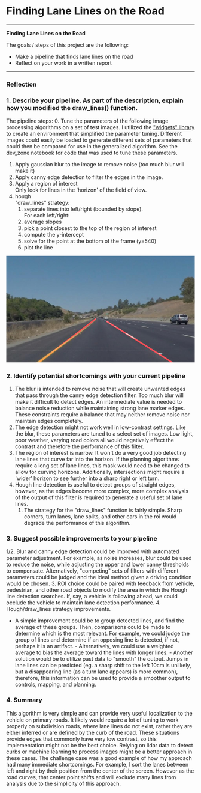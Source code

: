 # **Finding Lane Lines on the Road**

---

**Finding Lane Lines on the Road**

The goals / steps of this project are the following:
* Make a pipeline that finds lane lines on the road
* Reflect on your work in a written report


[//]: # (Image References)

[image1]: ./test_images_output/solidYellowCurve.jpg "solidYellowCurve.jpg"

---

### Reflection

### 1. Describe your pipeline. As part of the description, explain how you modified the draw_lines() function.

The pipeline steps:
0. Tune the parameters of the following image processing algorithms on a set of test images. I utilized the ["widgets" library](https://ipywidgets.readthedocs.io/en/latest/#) to create an environment that simplified the parameter tuning. Different images could easily be loaded to generate different sets of parameters that could then be compared for use in the generalized algorithm. See the dev_zone notebook for code that was used to tune these parameters.
1. Apply gaussian blur to the image to remove noise (too much blur will make it)
2. Apply canny edge detection to filter the edges in the image.
3. Apply a region of interest  
  Only look for lines in the 'horizon' of the field of view.
4. hough  
   "draw_lines" strategy:
    1. separate lines into left/right (bounded by slope).  
    For each left/right:
    1. average slopes
    2. pick a point closest to the top of the region of interest
    3. compute the y-intercept
    4. solve for the point at the bottom of the frame (y=540)
    5. plot the line

![alt text][image1]


### 2. Identify potential shortcomings with your current pipeline

1. The blur is intended to remove noise that will create unwanted edges that pass through the canny edge detection filter. Too much blur will make it difficult to detect edges. An intermediate value is needed to balance noise reduction while maintaining strong lane marker edges. These constraints require a balance that may neither remove noise nor maintain edges completely.
2. The edge detection might not work well in low-contrast settings. Like the blur, these parameters are tuned to a select set of images. Low light, poor weather, varying road colors all would negatively effect the contrast and therefore the performance of this filter.
3. The region of interest is narrow. It won't do a very good job detecting lane lines that curve far into the horizon. If the planning algorithms require a long set of lane lines, this mask would need to be changed to allow for curving horizons. Additionally, intersections might require a 'wider' horizon to see further into a sharp right or left turn.
4. Hough line detection is useful to detect groups of straight edges, however, as the edges become more complex, more complex analysis of the output of this filter is required to generate a useful set of lane lines.
   1. The strategy for the "draw_lines" function is fairly simple. Sharp corners, turn lanes, lane splits, and other cars in the roi would degrade the performance of this algorithm.



### 3. Suggest possible improvements to your pipeline

1/2. Blur and canny edge detection could be improved with automated parameter adjustment. For example, as noise increases, blur could be used to reduce the noise, while adjusting the upper and lower canny thresholds to compensate. Alternatively, "competing" sets of filters with different parameters could be judged and the ideal method given a driving condition would be chosen.
3. ROI choice could be paired with feedback from vehicle, pedestrian, and other road objects to modify the area in which the Hough line detection searches. If, say, a vehicle is following ahead, we could occlude the vehicle to maintain lane detection performance.
4. Hough/draw_lines strategy improvements.
   - A simple improvement could be to group detected lines, and find the average of these groups. Then, comparisons could be made to determine which is the most relevant. For example, we could judge the group of lines and determine if an opposing line is detected, if not, perhaps it is an artifact.
    - Alternatively, we could use a weighted average to bias the average toward the lines with longer lines.
    - Another solution would be to utilize past data to "smooth" the output. Jumps in lane lines can be predicted (eg. a sharp shift to the left 10cm is unlikely, but a disappearing line (as a turn lane appears) is more common), therefore, this information can be used to provide a smoother output to controls, mapping, and planning.


### 4. Summary

This algorithm is very simple and can provide very useful localization to the vehicle on primary roads. It likely would require a lot of tuning to work properly on subdivision roads, where lane lines do not exist, rather they are either inferred or are defined by the curb of the road. These situations provide edges that commonly have very low contrast, so this implementation might not be the best choice. Relying on lidar data to detect curbs or machine learning to process images might be a better approach in these cases. The challenge case was a good example of how my approach had many immediate shortcomings. For example, I sort the lanes between left and right by their position from the center of the screen. However as the road curves, that center point shifts and will exclude many lines from analysis due to the simplicity of this approach.
